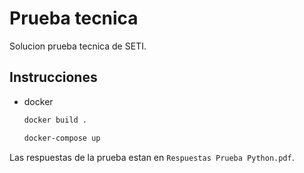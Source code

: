 # Prueba tecnica

Solucion prueba tecnica de SETI.

## Instrucciones

* docker
  ```sh
  docker build .
  ```
  ```sh
  docker-compose up
  ```

Las respuestas de la prueba estan en `Respuestas Prueba Python.pdf`.